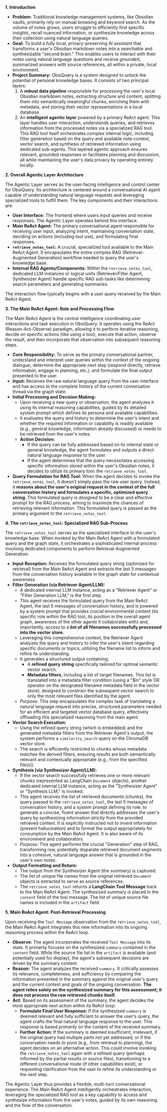 **1. Introduction**

*   **Problem:** Traditional knowledge management systems, like Obsidian vaults, primarily rely on manual browsing and keyword search. As the volume of notes grows, users struggle to efficiently find specific insights, recall nuanced information, or synthesize knowledge across their collection using natural language queries.
*   **Goal:** To build a fully local, privacy-preserving AI assistant that transforms a user's Obsidian markdown notes into a searchable and synthesizable "second brain." This enables users to interact with their notes using natural language questions and receive grounded, summarized answers with source references, all within a private, local environment.
*   **Project Summary:** ObsiQuery is a system designed to unlock the potential of personal knowledge bases. It consists of two principal layers:
    1.  A **robust data pipeline** responsible for processing the user's local Obsidian markdown notes, extracting structure and content, splitting them into semantically meaningful chunks, enriching them with metadata, and storing their vector representations in a local database.
    2.  An **intelligent agentic layer** powered by a primary ReAct agent. This layer handles user interaction, understands queries, and retrieves information from the processed notes via a specialized RAG tool. This RAG tool itself orchestrates complex internal logic, including filter generation based on the query and available note context, vector search, and synthesis of retrieved information using dedicated sub-agents. This layered agentic approach ensures relevant, grounded responses or facilitates planning and discussion, all while maintaining the user's data privacy by operating entirely locally.

**2. Overall Agentic Layer Architecture**

The Agentic Layer serves as the user-facing intelligence and control center for ObsiQuery. Its architecture is centered around a conversational AI agent capable of understanding natural language requests and leveraging specialized tools to fulfill them. The key components and their interactions are:

*   **User Interface:** The frontend where users input queries and receive responses. The Agentic Layer operates behind this interface.
*   **Main ReAct Agent:** The primary conversational agent responsible for receiving user input, analyzing intent, maintaining conversation state, deciding on actions (including tool use), and formulating final responses.
*   **`retrieve_notes_tool`:** A crucial, specialized tool available to the Main ReAct Agent. It encapsulates the entire complex RAG (Retrieval-Augmented Generation) workflow needed to query the user's knowledge base.
*   **Internal RAG Agents/Components:** Within the `retrieve_notes_tool`, dedicated LLM instances or logical units (Retriever/Filter Agent, Synthesizer Agent) handle specific RAG sub-tasks like determining search parameters and generating summaries.

The interaction flow typically begins with a user query received by the Main ReAct Agent.

**3. The Main ReAct Agent: Role and Processing Flow**

The Main ReAct Agent is the central intelligence coordinating user interactions and task execution in ObsiQuery. It operates using the ReAct (Reason-Act-Observe) paradigm, allowing it to perform iterative reasoning, decide on specific actions (like using a tool), execute that action, observe the result, and then incorporate that observation into subsequent reasoning steps.

*   **Core Responsibility:** To serve as the primary conversational partner, understand and interpret user queries within the context of the ongoing dialogue, determine the appropriate next step (respond directly, retrieve information, engage in planning, etc.), and formulate the final output presented to the user.
*   **Input:** Receives the raw natural language query from the user interface and has access to the complete history of the current conversation thread via the graph state.
*   **Initial Processing and Decision Making:**
    *   Upon receiving a new query or observation, the agent analyzes it using its internal reasoning capabilities, guided by its detailed system prompt which defines its persona and available capabilities.
    *   It evaluates the query and history to determine the user's intent and whether the required information or capability is readily available (e.g., general knowledge, information already discussed) or needs to be retrieved from the user's notes.
    *   **Action Decision:**
        *   If the query can be fully addressed based on its internal state or general knowledge, the agent formulates and outputs a direct natural language response to the user.
        *   If the agent determines that the query necessitates accessing specific information stored within the user's Obsidian notes, it decides to utilize its primary tool: the `retrieve_notes_tool`.
*   **Query Formulation for RAG Tool:** When the agent decides to invoke the `retrieve_notes_tool`, it doesn't simply pass the raw user query. Instead, it **reasons about the user's original request in the context of the full conversation history and formulates a specific, optimized query string**. This formulated query is designed to be a clear and effective prompt for the RAG process, aiming to maximize the chances of retrieving relevant information. This formulated query is passed as the primary argument to the `retrieve_notes_tool`.

**4. The `retrieve_notes_tool`: Specialized RAG Sub-Process**

The `retrieve_notes_tool` serves as the specialized interface to the user's knowledge base. When invoked by the Main ReAct Agent with a formulated query and the graph state, it orchestrates a sophisticated internal process involving dedicated components to perform Retrieval-Augmented Generation.

*   **Input Reception:** Receives the formulated query string (optimized for retrieval) from the Main ReAct Agent and extracts the last 5 messages from the conversation history available in the graph state for contextual awareness.
*   **Filter Generation (via Retriever Agent/LLM):**
    *   A dedicated internal LLM instance, acting as a "Retriever Agent" or "Filter Generation LLM," is the first step.
    *   This agent receives the formulated query from the Main ReAct Agent, the last 5 messages of conversation history, and is powered by a system prompt that provides crucial environmental context (its specific role within the RAG tool, its position in the overall agent graph, awareness of the other agents it collaborates with) and, importantly, access to a **list of all filenames successfully processed into the vector store.**
    *   Leveraging this comprehensive context, the Retriever Agent analyzes the query and history to infer the user's intent regarding specific documents or topics, utilizing the filename list to inform and refine its understanding.
    *   It generates a structured output containing:
        *   A **refined query string** specifically tailored for optimal semantic vector search.
        *   **Metadata filters**, including a list of target filenames. This list is translated into a metadata filter condition (using a "$in" style OR operator on the designated filename metadata field in the vector store), designed to constrain the subsequent vector search to only the most relevant files identified by the agent.
    *   *Purpose:* This step encapsulates the complex task of translating a natural language request into precise, structured parameters needed for an efficient and targeted vector database query, effectively offloading this specialized reasoning from the main agent.
*   **Vector Search Execution:**
    *   Using the refined query string (which is embedded) and the generated metadata filters from the Retriever Agent's output, the system performs a `similarity_search` query on the ChromaDB vector store.
    *   The search is efficiently restricted to chunks whose metadata matches the derived filters, ensuring results are both semantically relevant and contextually appropriate (e.g., from the specified file(s)).
*   **Synthesis (via Synthesizer Agent/LLM):**
    *   If the vector search successfully retrieves one or more relevant chunks (represented as LangChain `Document` objects), another dedicated internal LLM instance, acting as the "Synthesizer Agent" or "Synthesis LLM," is invoked.
    *   This agent receives the list of retrieved documents (chunks), the query passed to the `retrieve_notes_tool`, the last 5 messages of conversation history, and a system prompt defining its role: to generate a concise, fluent answer that directly addresses the user's query by synthesizing information *strictly* from the provided retrieved context. It is explicitly instructed not to invent information (prevent hallucination) and to format the output appropriately for consumption by the Main ReAct Agent. It is also aware of its environment and collaborators.
    *   *Purpose:* This agent performs the crucial "Generation" step of RAG, transforming raw, potentially disparate retrieved document segments into a cohesive, natural language answer that is grounded in the user's own notes.
*   **Output Formatting and Return:**
    *   The output from the Synthesizer Agent (the summary) is captured.
    *   The list of unique file names from the original retrieved `Document` objects is extracted to serve as source references.
    *   The `retrieve_notes_tool` returns a **LangChain Tool Message** back to the Main ReAct Agent. The synthesized summary is placed in the `content` field of the tool message. The list of unique source file names is included in the `artifact` field.

**5. Main ReAct Agent: Post-Retrieval Processing**

Upon receiving the `Tool Message` observation from the `retrieve_notes_tool`, the Main ReAct Agent integrates this new information into its ongoing reasoning process within the ReAct loop.

*   **Observe:** The agent incorporates the received `Tool Message` into its state. It primarily focuses on the synthesized `summary` contained in the `content` field. While the source file list in the `artifact` is available (and potentially used for display), the agent's subsequent decisions are driven by the summary content.
*   **Reason:** The agent analyzes the received `summary`. It critically assesses its relevance, completeness, and sufficiency by comparing the information presented in the summary against the original user's query and the current context and goals of the ongoing conversation. **The agent relies solely on the synthesized summary for this assessment; it does not process the raw retrieved chunks itself.**
*   **Act:** Based on its assessment of the summary, the agent decides the most appropriate next action within its ReAct loop:
    *   **Formulate Final User Response:** If the synthesized `summary` is deemed relevant and fully sufficient to answer the user's query, the agent crafts the final natural language response to the user. This response is based *primarily* on the content of the received summary.
    *   **Further Action:** If the summary is deemed insufficient, irrelevant, if the original query had multiple parts not yet addressed, or if the conversation needs to pivot (e.g., from retrieval to planning), the agent decides on an alternative action. This could involve invoking the `retrieve_notes_tool` again with a refined query (perhaps informed by the partial results or source files), transitioning to a different conversational mode (if other capabilities exist), or requesting clarification from the user to refine its understanding or the next step.

The Agentic Layer thus provides a flexible, multi-turn conversational experience. The Main ReAct Agent intelligently orchestrates interaction, leveraging the specialized RAG tool as a key capability to access and synthesize information from the user's notes, guided by its own reasoning and the flow of the conversation.